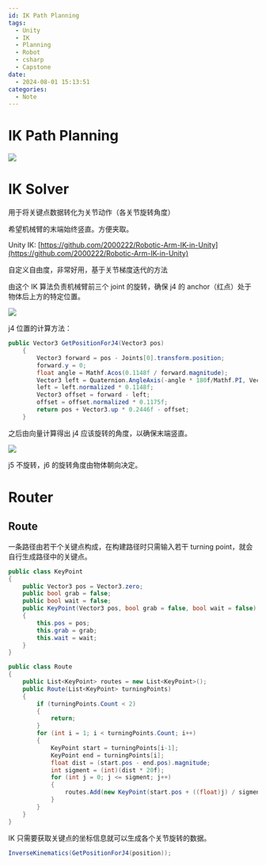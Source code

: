 ```yaml
---
id: IK Path Planning
tags:
  - Unity
  - IK
  - Planning
  - Robot
  - csharp
  - Capstone
date:
  - 2024-08-01 15:13:51
categories:
  - Note
---
```

# IK Path Planning

![](Lvq2b2dvhoB5d3xAv75chgp8nBf.png)

# IK Solver

用于将关键点数据转化为关节动作（各关节旋转角度）

希望机械臂的末端始终竖直。方便夹取。

Unity IK: [https://github.com/2000222/Robotic-Arm-IK-in-Unity](https://github.com/2000222/Robotic-Arm-IK-in-Unity)

自定义自由度，非常好用，基于关节梯度迭代的方法

由这个 IK 算法负责机械臂前三个 joint 的旋转，确保 j4 的 anchor（红点）处于物体后上方的特定位置。

![](YhzkblkttovgKhxaTmecLcnAnyh.png)

j4 位置的计算方法：

```csharp
public Vector3 GetPositionForJ4(Vector3 pos)
    {
        Vector3 forward = pos - Joints[0].transform.position;
        forward.y = 0;
        float angle = Mathf.Acos(0.1148f / forward.magnitude);
        Vector3 left = Quaternion.AngleAxis(-angle * 180f/Mathf.PI, Vector3.up) * forward;
        left = left.normalized * 0.1148f;
        Vector3 offset = forward - left;
        offset = offset.normalized * 0.1175f;
        return pos + Vector3.up * 0.2446f - offset;
    }
```

之后由向量计算得出 j4 应该旋转的角度，以确保末端竖直。

![](Goq4beNgiorQU4xvCkkcMyTrnJb.png)

j5 不旋转，j6 的旋转角度由物体朝向决定。

# Router

## Route

一条路径由若干个关键点构成，在构建路径时只需输入若干 turning point，就会自行生成路径中的关键点。

```csharp
public class KeyPoint
{
    public Vector3 pos = Vector3.zero;
    public bool grab = false;
    public bool wait = false;
    public KeyPoint(Vector3 pos, bool grab = false, bool wait = false)
    {
        this.pos = pos;
        this.grab = grab;
        this.wait = wait;
    }
}

public class Route
{
    public List<KeyPoint> routes = new List<KeyPoint>();
    public Route(List<KeyPoint> turningPoints)
    {
        if (turningPoints.Count < 2)
        {
            return;
        }
        for (int i = 1; i < turningPoints.Count; i++)
        {
            KeyPoint start = turningPoints[i-1];
            KeyPoint end = turningPoints[i];
            float dist = (start.pos - end.pos).magnitude;
            int sigment = (int)(dist * 20f);
            for (int j = 0; j <= sigment; j++)
            {
                routes.Add(new KeyPoint(start.pos + ((float)j) / sigment * (end.pos - start.pos), start.grab));
            }
        }
    }
}
```

IK 只需要获取关键点的坐标信息就可以生成各个关节旋转的数据。

```csharp
InverseKinematics(GetPositionForJ4(position));
```
